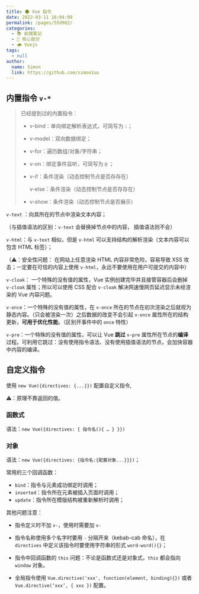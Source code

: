 ```yaml
---
title: 🌑 Vue 指令
date: 2022-03-11 16:04:09
permalink: /pages/55d982/
categories: 
  - 📚 前端笔记
  - 🏃 核心部分
  - 🌧️ Vuejs
tags: 
  - null
author: 
  name: Simon
  link: https://github.com/simon1uo
---
```

## 内置指令 `v-*`

> 已经提到过的内置指令：
>
> + v-bind：单向绑定解析表达式，可简写为 `:`； 
>
> + v-model：双向数据绑定；
>
> + v-for：遍历数组/对象/字符串；
>
> + v-on：绑定事件监听，可简写为 `@` ；
>
> + v-if：条件渲染（动态控制节点是否存存在）
>
>   v-else：条件渲染（动态控制节点是否存存在）
>
> + v-show：条件渲染（动态控制节点是否展示）



`v-text` ：向其所在的节点中渲染文本内容；

（与插值语法的区别：`v-text` 会替换掉节点中的内容， 插值语法则不会）



`v-html`：与 `v-text` 相似，但是 `v-html` 可以支持结构的解析渲染（文本内容可以包含 HTML 标签）；

（⚠️：安全性问题： 在网站上任意渲染 HTML 内容非常危险，容易导致 XSS 攻击；一定要在可信的内容上使用 `v-html`，永远不要使用在用户可提交的内容中）



`v-cloak`： 一个特殊的没有值的属性，Vue 实例创建完毕并且接管容器后会删掉 `v-cloak` 属性；所以可以使用 CSS 配合 `v-cloak` 解决网速慢网页延迟显示未经渲染的 Vue 内容问题。



`v-once`：一个特殊的没有值的属性，在 `v-once` 所在的节点在初次渲染之后就视为静态内容。（只会被渲染一次）之后数据的改变不会引起 `v-once` 属性所在的结构更新，**可用于优化性能**。（区别开事件中的 `once` 特性）


`v-pre`：一个特殊的没有值的属性，可以让 Vue **跳过** `v-pre` 属性所在节点的**编译**过程。可利用它跳过：没有使用指令语法、没有使用插值语法的节点，会加快容器中内容的编译。



## 自定义指令

使用 `new Vue({directives: {...}})` 配置自定义指令,

⚠️：原理不靠返回的值。

### 函数式

语法：`new Vue({directives: { 指令名(){ … } }})`

### 对象

语法：`new Vue({directives: {指令名:{配置对象...}}})`；

常用的三个回调函数：

+ `bind`：指令与元素成功绑定时调用；
+ `inserted`：指令所在元素被插入页面时调用；
+ `update`：指令所在模版结构被重新解析时调用；



其他问题注意：

+ 指令定义时不加 `v-`，使用时需要加 `v-`

+ 指令名称使用多个名字时要用 `-` 分隔开来（kebab-cab 命名），在 `directives` 中定义该指令时要使用字符串的形式 `word-word(){}`；

+ 指令中回调函数的 `this` 问题：不论是函数式还是对象式，`this` 都会指向 `window` 对象。
+ 全局指令使用 `Vue.directive('xxx', function(element, binding){})` 或者  `Vue.directive(‘xxx’, { xxx })` 配置。